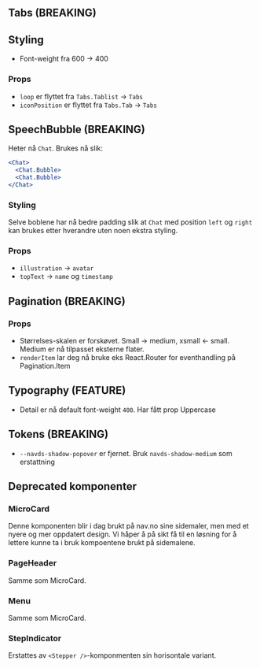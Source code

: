 ## Tabs (BREAKING)

## Styling

- Font-weight fra 600 -> 400

### Props

- `loop` er flyttet fra `Tabs.Tablist` -> `Tabs`
- `iconPosition` er flyttet fra `Tabs.Tab` -> `Tabs`

## SpeechBubble (BREAKING)

Heter nå `Chat`. Brukes nå slik:

```jsx
<Chat>
  <Chat.Bubble>
  <Chat.Bubble>
</Chat>
```

### Styling

Selve boblene har nå bedre padding slik at `Chat` med position `left` og `right` kan brukes etter hverandre uten noen ekstra styling.

### Props

- `illustration` -> `avatar`
- `topText` -> `name` og `timestamp`

## Pagination (BREAKING)

### Props

- Størrelses-skalen er forskøvet. Small -> medium, xsmall <- small. Medium er nå tilpasset eksterne flater.
- `renderItem` lar deg nå bruke eks React.Router for eventhandling på Pagination.Item

## Typography (FEATURE)

- Detail er nå default font-weight `400`. Har fått prop Uppercase

## Tokens (BREAKING)

- `--navds-shadow-popover` er fjernet. Bruk `navds-shadow-medium` som erstattning

## Deprecated komponenter

### MicroCard

Denne komponenten blir i dag brukt på nav.no sine sidemaler, men med et nyere og mer oppdatert design. Vi håper å på sikt få til en løsning for å lettere kunne ta i bruk kompoentene brukt på sidemalene.

### PageHeader

Samme som MicroCard.

### Menu

Samme som MicroCard.

### StepIndicator

Erstattes av `<Stepper />`-komponmenten sin horisontale variant.
